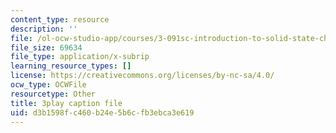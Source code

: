 ```yaml
---
content_type: resource
description: ''
file: /ol-ocw-studio-app/courses/3-091sc-introduction-to-solid-state-chemistry-fall-2010/d3b1598fc460b24e5b6cfb3ebca3e619_56d9qcsHGwE.srt
file_size: 69634
file_type: application/x-subrip
learning_resource_types: []
license: https://creativecommons.org/licenses/by-nc-sa/4.0/
ocw_type: OCWFile
resourcetype: Other
title: 3play caption file
uid: d3b1598f-c460-b24e-5b6c-fb3ebca3e619
---
```

